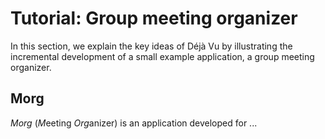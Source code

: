 Tutorial: Group meeting organizer
=================================

In this section, we explain the key ideas of Déjà Vu by illustrating the incremental development
of a small example application, a group meeting organizer.

Morg
----

*Morg* (*M*eeting *Org*anizer) is an application developed for ...


